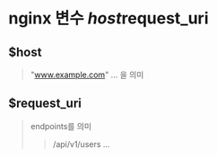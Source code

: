 # nginx 변수 $host$request_uri

## $host

> "www.example.com" ... 을 의미

## $request_uri

> endpoints를 의미
>
> > /api/v1/users ...
